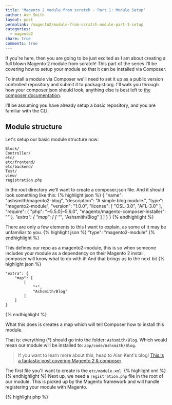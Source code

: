 ```yaml
---
title: 'Magento 2 module from scratch - Part 1: Module Setup'
author: Ash Smith
layout: post
permalink: /magento2/module-from-scratch-module-part-1-setup
categories:
  - magento2
share: true
comments: true
---
```


If you're here, then you are going to be just excited as I am about creating a full blown
Magento 2 module from scratch! This part of the series I'll be covering how to setup your
module so that it can be installed via Composer.

To install a module via Composer we'll need to set it up as a public version controlled repository and
submit it to packagist.org. I'll walk you through how your composer.json should look, anything else is
best left to [the composer documentation](https://getcomposer.org/).

I'll be assuming you have already setup a basic repository, and you are familiar with the CLI.

## Module structure
Let's setup our basic module structure now:

    Block/
    Controller/
    etc/
    etc/frontend/
    etc/backend/
    Test/
    view/
    registration.php

In the root directory we'll want to create a composer.json file. And it should look something like this:
{% highlight json %}
    {
        "name": "ashsmith/magento2-blog",
        "description": "A simple blog module.",
        "type": "magento2-module",
        "version": "1.0.0",
        "license": [
            "OSL-3.0",
            "AFL-3.0"
        ],
        "require": {
            "php": "~5.5.0|~5.6.0",
            "magento/magento-composer-installer": "*"
        },
        "extra": {
            "map": [
                [
                    "*",
                    "Ashsmith/Blog"
                ]
            ]
        }
    }
{% endhighlight %}

There are only a few elements to this I want to explain, as some of it may be unfamiliar to you.
{% highlight json %}
    "type": "magento2-module"
{% endhighlight %}

This defines our repo as a magento2-module, this is so when someone includes your module as a
dependency on their Magento 2 install, composer will know what to do with it! And that brings us to the next bit
{% highlight json %}

    "extra": {
        "map": [
            [
                "*",
                "Ashsmith/Blog"
            ]
        ]
    }
{% endhighlight %}

What this does is creates a map which will tell Composer how to install this module.

That is: everything (*) should go into the folder: `Ashsmith/Blog`. Which would mean our module will be installed to: `app/code/Ashsmith/Blog`.

> If you want to learn more about this, head to Alan Kent's blog! [This is a fantastic post covering Magento 2 & composer](http://alankent.me/2014/08/03/creating-a-magento-2-composer-module/)


The first file you'll want to create is the `etc/module.xml`.
{% highlight xml %}
    <?xml version="1.0"?>
    <config xmlns:xsi="http://www.w3.org/2001/XMLSchema-instance" xsi:noNamespaceSchemaLocation="../../../../../lib/internal/Magento/Framework/Module/etc/module.xsd">
        <module name="Ashsmith_Blog" setup_version="1.0.0" />
    </config>
{% endhighlight %}
Next up, we need a `registration.php` file in the root of our module. This is picked up by the Magento framework and will handle registering your module with Magento.

{% highlight php %}
<?php
\Magento\Framework\Component\ComponentRegistrar::register(
    \Magento\Framework\Component\ComponentRegistrar::MODULE,
    'Ashsmith_Blog',
    __DIR__
);
{% endhighlight %}

And that's it! Our basic module is now setup. If you want to test this without using composer, you can simply symlink your module directory to your Magento 2 install. That way development becomes simpler.

{% highlight bash %}
    ln -s /path/to/module/* /path/to/magento/app/code/Ashsmith/Blog/
{% endhighlight %}

## Conclusion

We've now set up our module, along with composer! If you push to a public repo, register it with packagist you will be able to install it really easily!

Next up, I'll cover how to [create your models & resource models in Magento 2](/magento2/module-from-scratch-module-part-2-models/). Exciting!!

You can checkout the progress on the module over on github, so [check it out](https://github.com/ashsmith/magento2-blog-module-tutorial)
